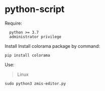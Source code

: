 # python-script
Require:
```
  python >= 3.7
  administrator privilege
```
Install
  Install colorama package by command: 
  ```
  pip install colorama
  ```
Use:
  > Linux
  ```
  sudo python3 zmis-editor.py
  ```
